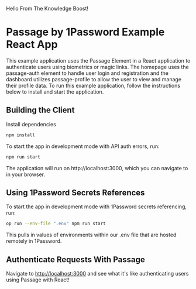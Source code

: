 Hello From The Knowledge Boost!

# Passage by 1Password Example React App

This example application uses the Passage Element in a React application to authenticate users using biometrics or magic links. The homepage uses the passage-auth element to handle user login and registration and the dashboard utilizes passage-profile to allow the user to view and manage their profile data. To run this example application, follow the instructions below to install and start the application.


## Building the Client

Install dependencies
```bash
npm install
```

To start the app in development mode with API auth errors, run:
```bash
npm run start
```

The application will run on http://localhost:3000, which you can navigate to in your browser.

## Using 1Password Secrets References

To start the app in development mode with 1Password secrets referencing, run:
```bash
op run --env-file ".env" npm run start
```

This pulls in values of environments within our .env file that are hosted remotely in 1Password.



## Authenticate Requests With Passage

Navigate to [http://localhost:3000](http://localhost:3000) and see what it's like authenticating users using Passage with React!

